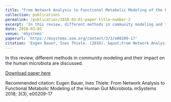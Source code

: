 ```yaml
---
title: "From Network Analysis to Functional Metabolic Modeling of the Human Gut Microbiota"
collection: publications
permalink: /publication/2018-03-01-paper-title-number-2
excerpt: 'In this review, different methods in community modeling and their impact on the human microbiota are discussed.'
date: 2018-03-01
venue: 'mSystems'
paperurl: 'https://msystems.asm.org/content/3/3/e00209-17'
citation: 'Eugen Bauer, Ines Thiele. (2018). &quot;From Network Analysis to Functional Metabolic Modeling of the Human Gut Microbiota&quot; <i>mSystems</i>. 3(3).'
---
```

In this review, different methods in community modeling and their impact on the human microbiota are discussed.

[Download paper here](https://msystems.asm.org/content/3/3/e00209-17)

Recommended citation: Eugen Bauer, Ines Thiele: From Network Analysis to Functional Metabolic Modeling of the Human Gut Microbiota. mSystems 2018; 3(3), e00209-17 